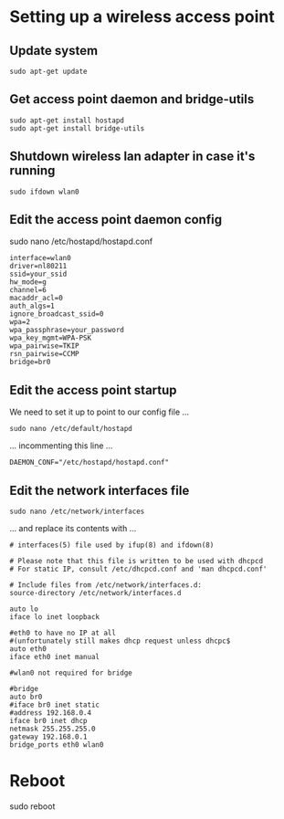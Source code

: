 # Setting up a wireless access point

## Update system
```
sudo apt-get update
```
## Get access point daemon and bridge-utils
```
sudo apt-get install hostapd
sudo apt-get install bridge-utils
```
## Shutdown wireless lan adapter in case it's running
```
sudo ifdown wlan0
```
## Edit the access point daemon config
sudo nano /etc/hostapd/hostapd.conf
```
interface=wlan0
driver=nl80211
ssid=your_ssid
hw_mode=g
channel=6
macaddr_acl=0
auth_algs=1
ignore_broadcast_ssid=0
wpa=2
wpa_passphrase=your_password
wpa_key_mgmt=WPA-PSK
wpa_pairwise=TKIP
rsn_pairwise=CCMP
bridge=br0
```

## Edit the access point startup
We need to set it up to point to our config file ...
```
sudo nano /etc/default/hostapd
```
... incommenting this line ...
```
DAEMON_CONF="/etc/hostapd/hostapd.conf"
```
## Edit the network interfaces file
```
sudo nano /etc/network/interfaces
```
... and replace its contents with ...
```
# interfaces(5) file used by ifup(8) and ifdown(8)

# Please note that this file is written to be used with dhcpcd
# For static IP, consult /etc/dhcpcd.conf and 'man dhcpcd.conf'

# Include files from /etc/network/interfaces.d:
source-directory /etc/network/interfaces.d

auto lo
iface lo inet loopback

#eth0 to have no IP at all
#(unfortunately still makes dhcp request unless dhcpc$
auto eth0
iface eth0 inet manual

#wlan0 not required for bridge

#bridge
auto br0
#iface br0 inet static
#address 192.168.0.4
iface br0 inet dhcp
netmask 255.255.255.0
gateway 192.168.0.1
bridge_ports eth0 wlan0
```
# Reboot
sudo reboot
